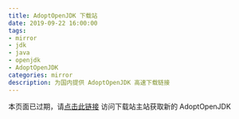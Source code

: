 ```yaml
---
title: AdoptOpenJDK 下载站
date: 2019-09-22 16:00:00
tags:
- mirror
- jdk
- java
- openjdk
- AdoptOpenJDK
categories: mirror
description: 为国内提供 AdoptOpenJDK 高速下载链接
---
```



本页面已过期，请[点击此链接](https://www.glavo.org/mirror/2019/11/22/glavo-mirror/#adoptopenjdk) 访问下载站主站获取新的 AdoptOpenJDK
